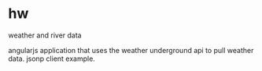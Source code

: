 hw
==

weather and river data

angularjs application that uses the weather underground api to pull weather data. jsonp client example.
